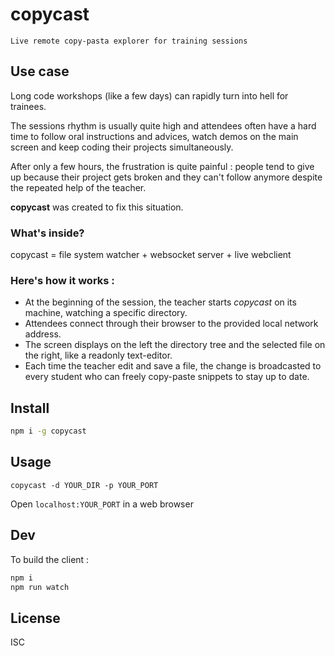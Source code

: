 # copycast

    Live remote copy-pasta explorer for training sessions

## Use case

Long code workshops (like a few days) can rapidly turn into hell for trainees.

The sessions rhythm is usually quite high and attendees often have a hard time
to follow oral instructions and advices, watch demos on the main screen and
keep coding their projects simultaneously.

After only a few hours, the frustration is quite painful : people tend to give
up because their project gets broken and they can't follow anymore despite the
repeated help of the teacher.

**copycast** was created to fix this situation.

### What's inside?

copycast = file system watcher + websocket server + live webclient

### Here's how it works :

- At the beginning of the session, the teacher starts *copycast* on its
	machine, watching a specific directory.
- Attendees connect through their browser to the provided local network
	address.
- The screen displays on the left the directory tree and the selected file on
	the right, like a readonly text-editor.
- Each time the teacher edit and save a file, the change is broadcasted to
	every student who can freely copy-paste snippets to stay up to date.

## Install

```sh
npm i -g copycast
```

## Usage

```
copycast -d YOUR_DIR -p YOUR_PORT
```

Open `localhost:YOUR_PORT` in a web browser

## Dev

To build the client :
```sh
npm i
npm run watch
```

## License

ISC
